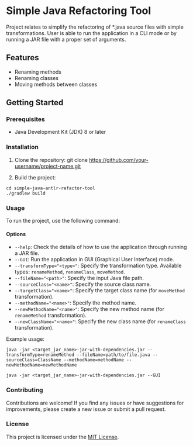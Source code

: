 # Simple Java Refactoring Tool

Project relates to simplify the refactoring of *.java source files with simple transformations. User is able to run the application in a CLI mode or by running a JAR file with a proper set of arguments. 
## Features

- Renaming methods
- Renaming classes
- Moving methods between classes

## Getting Started

### Prerequisites

- Java Development Kit (JDK) 8 or later

### Installation

1. Clone the repository:
   git clone https://github.com/your-username/project-name.git

2. Build the project:
```agsl
cd simple-java-antlr-refactor-tool
./gradlew build
```

### Usage

To run the project, use the following command:


#### Options

- `--help`: Check the details of how to use the application through running a JAR file.
- `--GUI`: Run the application in GUI (Graphical User Interface) mode.
- `--transformType="<type>"`: Specify the transformation type. Available types: `renameMethod`, `renameClass`, `moveMethod`.
- `--fileName="<path>"`: Specify the input Java file path.
- `--sourceClass="<name>"`: Specify the source class name.
- `--targetClass="<name>"`: Specify the target class name (for `moveMethod` transformation).
- `--methodName="<name>"`: Specify the method name.
- `--newMethodName="<name>"`: Specify the new method name (for `renameMethod` transformation).
- `--newClassName="<name>"`: Specify the new class name (for `renameClass` transformation).

Example usage:

```agsl
java -jar <target_jar_name>-jar-with-dependencies.jar --transformType=renameMethod --fileName=path/to/file.java --sourceClass=ClassName --methodName=methodName --newMethodName=newMethodName
```

```agsl
java -jar <target_jar_name>-jar-with-dependencies.jar --GUI
```


### Contributing

Contributions are welcome! If you find any issues or have suggestions for improvements, please create a new issue or submit a pull request.

### License

This project is licensed under the [MIT License](LICENSE).
